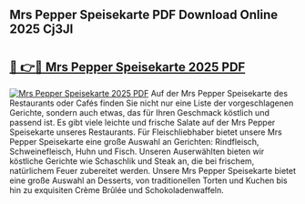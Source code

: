 ## Mrs Pepper Speisekarte PDF Download Online 2025 Cj3JI

# <h2><a href="http://gc9appr.nevu.top/?p=Mrs+Pepper+Speisekarte">🔗 👉🔴 Mrs Pepper Speisekarte 2025 PDF</a></h2>

[![Mrs Pepper Speisekarte 2025 PDF](https://i.imgur.com/dBaPXMq.png)](http://gc9appr.nevu.top/?p=Mrs+Pepper+Speisekarte)
Auf der Mrs Pepper Speisekarte des Restaurants oder Cafés finden Sie nicht nur eine Liste der vorgeschlagenen Gerichte, sondern auch etwas, das für Ihren Geschmack köstlich und passend ist. Es gibt viele leichte und frische Salate auf der Mrs Pepper Speisekarte unseres Restaurants. Für Fleischliebhaber bietet unsere Mrs Pepper Speisekarte eine große Auswahl an Gerichten: Rindfleisch, Schweinefleisch, Huhn und Fisch. Unseren Auserwählten bieten wir köstliche Gerichte wie Schaschlik und Steak an, die bei frischem, natürlichem Feuer zubereitet werden. Unsere Mrs Pepper Speisekarte bietet eine große Auswahl an Desserts, von traditionellen Torten und Kuchen bis hin zu exquisiten Crème Brûlée und Schokoladenwaffeln.

